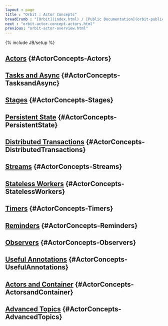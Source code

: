```yaml
---
layout : page
title : "Orbit : Actor Concepts"
breadCrumb : "[Orbit](index.html) / [Public Documentation](orbit-public-documentation.html) / [Actors](orbit-actors.html)"
next : "orbit-actor-concept-actors.html"
previous: "orbit-actor-overview.html"
---
```

{% include JB/setup %}

[Actors](orbit-actor-concept-actors.html) {#ActorConcepts-Actors}
----------


[Tasks and Async](orbit-actor-concept-tasks-and-async.html) {#ActorConcepts-TasksandAsync}
----------


[Stages](orbit-actor-concept-stages.html) {#ActorConcepts-Stages}
----------


[Persistent State](orbit-actor-concept-persistent-state.html) {#ActorConcepts-PersistentState}
----------


[Distributed Transactions](orbit-actor-concept-distributed-transactions.html) {#ActorConcepts-DistributedTransactions}
----------


[Streams](orbit-actor-concept-streams.html) {#ActorConcepts-Streams}
----------


[Stateless Workers](orbit-actor-concept-stateless-workers.html) {#ActorConcepts-StatelessWorkers}
----------


[Timers](orbit-actor-concept-timers.html) {#ActorConcepts-Timers}
----------


[Reminders](orbit-actor-concept-reminders.html) {#ActorConcepts-Reminders}
----------


[Observers](orbit-actor-concept-observers.html) {#ActorConcepts-Observers}
----------


[Useful Annotations](orbit-actor-concept-useful-annotations.html) {#ActorConcepts-UsefulAnnotations}
----------


[Actors and Container](orbit-actor-concept-actors-and-container.html) {#ActorConcepts-ActorsandContainer}
----------


[Advanced Topics](orbit-actor-concept-advanced-topics.html) {#ActorConcepts-AdvancedTopics}
----------

